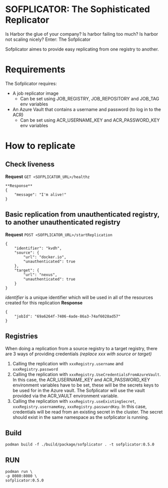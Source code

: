 # SOFPLICATOR: The Sophisticated Replicator
Is Harbor the glue of your company?
Is harbor failing too much?
Is harbor not scaling nicely?
Enter: The Sofplicator

Sofplicator aimes to provide easy replicating from one registry to another.


# Requirements
The Sofplicator requires:

* A job replicator image
    * Can be set using JOB_REGISTRY, JOB_REPOSITORY and JOB_TAG env variables
* An Azure Vault that contains a username and password (to log in to the ACR)
    * Can be set using ACR_USERNAME_KEY and ACR_PASSWORD_KEY env variables

# How to replicate

## Check liveness
**Request**
`GET <SOFPLICATOR_URL>/healthz`
```
**Response**
{
    "message": "I'm alive!"
}
```
## Basic replication from unauthenticated registry, to another unauthenticated registry
**Request**
`POST <SOFPLICATOR_URL>/startReplication`
```
{
    "identifier": "kvdh",
    "source": {
        "url": "docker.io",
        "unauthenticated": true
    },
    "target": {
        "url": "nexus",
        "unauthenticated": true
    }
}
```
*identifier* is a unique identifier which will be used in all of the resources created for this replication
**Response**
```
{
    "jobId": "69a6264f-7406-4ade-86a3-74af6028ad57"
}
```


## Registries
When doing a replication from a source registry to a target registry, there are 3 ways of providing credentials *(replace xxx with source or target)*
1. Calling the replication with `xxxRegistry.username` and `xxxRegistry.password`
2. Calling the replication with `xxxRegistry.UseCredentialsFromAzureVault`. In this case, the ACR_USERNAME_KEY and ACR_PASSWORD_KEY environment variables have to be set, these will be the secrets keys to be used for in the Azure vault. The Sofplicator will use the vault provided via the ACR_VAULT environment variable.
3. Calling the replication with `xxxRegistry.useExistingSecret`, `xxxRegistry.usernameKey`, `xxxRegistry.passwordKey`. In this case, credentials will be read from an existing secret in the cluster. The secret should exist in the same namespace as the sofplicator is running. 



## Build
`podman build -f ./build/package/sofplicator . -t sofplicator:0.5.0`

## RUN
```
podman run \
-p 8080:8080 \
sofplicator:0.5.0

```